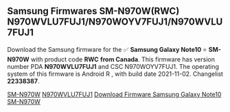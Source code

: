 <h2>Samsung Firmwares SM-N970W(RWC) N970WVLU7FUJ1/N970WOYV7FUJ1/N970WVLU7FUJ1</h2>
Download the Samsung firmware for the ✅ <strong>Samsung Galaxy Note10 </strong> ⭐ <strong>SM-N970W</strong> with product code <strong>RWC</strong> <strong> from Canada</strong>. This firmware has version number PDA <strong>N970WVLU7FUJ1</strong> and CSC N970WOYV7FUJ1. The operating system of this firmware is Android R , with build date 2021-11-02. Changelist <strong>22338387</strong>.


[SM-N970W](https://samfirm.shop/samsung/model/SM-N970W)
[N970WVLU7FUJ1](https://samfirm.shop/samsung/pda/N970WVLU7FUJ1)
[Download Firmware Samsung Galaxy Note10 SM-N970W](https://samfirm.shop/samsung/firmware/470659)
